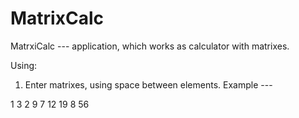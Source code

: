 # MatrixCalc
MatrxiCalc --- application, which works as calculator with matrixes.

Using:

1) Enter matrixes, using space between elements. Example ---

1 3 2
9 7 12
19 8 56

